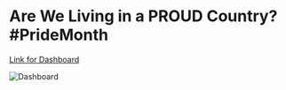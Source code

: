 # Are We Living in a PROUD Country? #PrideMonth

[Link for Dashboard](https://public.tableau.com/app/profile/leila.yoo/vizzes)

![Dashboard](https://github.com/leila413y/data-visualization/assets/160123037/4e374c9e-5bde-4242-bdbd-e970d5197b9f)
